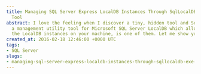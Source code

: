 ```yaml
---
title: Managing SQL Server Express LocalDB Instances Through SqlLocalDB.exe Utility
  Tool
abstract: I love the feeling when I discover a tiny, hidden tool and SqlLocalDB.exe,
  a management utility tool for Microsoft SQL Server LocalDB which allows you to manage
  the LocalDB instances on your machine, is one of them. Let me show you what it is.
created_at: 2016-02-18 12:46:00 +0000 UTC
tags:
- SQL Server
slugs:
- managing-sql-server-express-localdb-instances-through-sqllocaldb-exe-utility-tool
---
```

